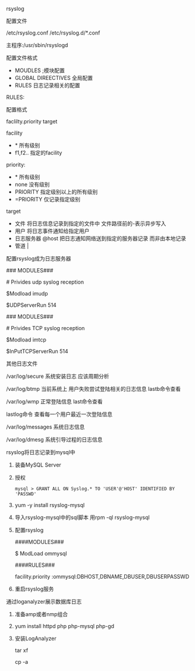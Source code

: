 rsyslog

配置文件

/etc/rsyslog.conf    /etc/rsyslog.d/*.conf

主程序:/usr/sbin/rsyslogd

配置文件格式

- MOUDLES ;模块配置
- GLOBAL DIREECTIVES 全局配置
- RULES 日志记录相关的配置

RULES:

配置格式

faclilty.priority   target

facility

- \*  所有级别
- f1,f2..  指定的facility

priority:

- \* 所有级别
- none 没有级别
- PRIORITY 指定级别以上的所有级别
- =PRIORITY 仅记录指定级别

target

- 文件 将日志信息记录到指定的文件中 文件路径前的-表示异步写入
-  用户 将日志事件通知给指定用户
- 日志服务器 @host  把日志通知网络送到指定的服务器记录 而非由本地记录
- 管道 |

配置rsyslog成为日志服务器

\### MODULES\###

\# Privides udp syslog reception

$Modload imudp

$UDPServerRun 514

\### MODULES\###

\# Privides TCP syslog reception

$Modload imtcp

$InPutTCPServerRun 514

其他日志文件

/var/log/secure 系统安装日志 应该周期分析

/var/log/btmp   当前系统上 用户失败尝试登陆相关的日志信息 lastb命令查看

/var/log/wmp  正常登陆信息 last命令查看

lastlog命令 查看每一个用户最近一次登陆信息

/var/log/messages 系统日志信息

/var/log/dmesg 系统引导过程的日志信息

rsyslog将日志记录到mysql中

1. 装备MySQL Server

2. 授权 

   ```
   mysql > GRANT ALL ON Syslog.* TO 'USER'@'HOST' IDENTIFIED BY 'PASSWD'
   ```

3. yum -y install rsyslog-mysql

4. 导入rsyslog-mysql中的sql脚本  用rpm -ql rsyslog-mysql

5. 配置rsyslog

   \####MODULES\###

   $ ModLoad ommysql

   \####RULES\###

   facility.priority :ommysql:DBHOST,DBNAME,DBUSER,DBUSERPASSWD

6. 重启rsyslog服务

通过loganalyzer展示数据库日志

1. 准备amp或者nmp组合

2. yum install httpd php php-mysql php-gd

3. 安装LogAnalyzer

   tar xf 

   cp -a 
